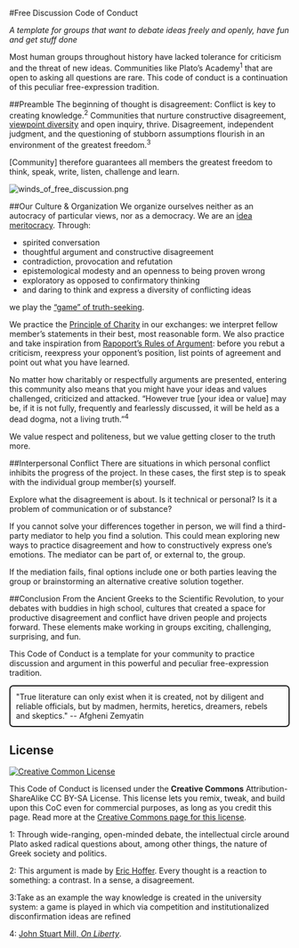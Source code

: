 #Free Discussion Code of Conduct

_A template for groups that want to debate ideas freely and openly, have fun and get stuff done_

Most human groups throughout history have lacked tolerance for criticism and the threat of new ideas. Communities like Plato’s Academy<sup>1</sup> that are open to asking all questions are rare. This code of conduct is a continuation of this peculiar free-expression tradition.

##Preamble
The beginning of thought is disagreement: Conflict is key to creating knowledge.<sup>2</sup> Communities that nurture constructive disagreement, [viewpoint diversity](https://righteousmind.com/viewpoint-diversity/) and open inquiry, thrive. Disagreement, independent judgment, and the questioning of stubborn assumptions flourish in an environment of the greatest freedom.<sup>3</sup>

[Community] therefore guarantees all members the greatest freedom to think, speak, write, listen, challenge and learn. 

![winds_of_free_discussion.png](winds_of_free_discussion.png)


##Our Culture & Organization
We organize ourselves neither as an autocracy of particular views, nor as a democracy. We are an [idea meritocracy](https://www.linkedin.com/pulse/key-bridgewaters-success-real-idea-meritocracy-ray-dalio). Through:

- spirited conversation
- thoughtful argument and constructive disagreement
- contradiction, provocation and refutation 
- epistemological modesty and an openness to being proven wrong
- exploratory as opposed to confirmatory thinking
- and daring to think and express a diversity of conflicting ideas

we play the [“game” of truth-seeking](https://podscribe.app/feeds/http-joeroganexpjoeroganlibsynprocom-rss/episodes/826c632c21dc4cf6bdca6dec5921877e#00:12:42). 

We practice the [Principle of Charity](https://en.wikipedia.org/wiki/Principle_of_charity) in our exchanges: we interpret fellow member’s statements in their best, most reasonable form. We also practice and take inspiration from [Rapoport’s Rules of Argument](https://www.brainpickings.org/2014/03/28/daniel-dennett-rapoport-rules-criticism/): before you rebut a criticism, reexpress your opponent’s position, list points of agreement and point out what you have learned.

No matter how charitably or respectfully arguments are presented, entering this community also means that you might have your ideas and values challenged, criticized and attacked. “However true [your idea or value] may be, if it is not fully, frequently and fearlessly discussed, it will be held as a dead dogma, not a living truth.”<sup>4</sup>

We value respect and politeness, but we value getting closer to the truth more. 

##Interpersonal Conflict
There are situations in which personal conflict inhibits the progress of the project. In these cases, the first step is to speak with the individual group member(s) yourself.

Explore what the disagreement is about. Is it technical or personal? Is it a problem of communication or of substance? 

If you cannot solve your differences together in person, we will find a third-party mediator to help you find a solution. This could mean exploring new ways to practice disagreement and how to constructively express one’s emotions. The mediator can be part of, or external to, the group.

If the mediation fails, final options include one or both parties leaving the group or brainstorming an alternative creative solution together.

##Conclusion 
From the Ancient Greeks to the Scientific Revolution, to your debates with buddies in high school, cultures that created a space for productive disagreement and conflict have driven people and projects forward. These elements make working in groups exciting, challenging, surprising, and fun. 

This Code of Conduct is a template for your community to practice discussion and argument in this powerful and peculiar free-expression tradition.

<div class="bordered">"True literature can only exist when it is created, not by diligent and reliable officials, but by madmen, hermits, heretics, dreamers, rebels and skeptics." -- Afgheni Zemyatin
</div>


<style>
	.bordered {
		border-style: solid;
		border-width: 2px;
		border-margin: 6px;
		border-padding: 6px;
		padding: 10px;
		border-radius: 7px;
	}
</style>

## License
[![Creative Common License](https://licensebuttons.net/l/by-sa/3.0/88x31.png)](https://creativecommons.org/licenses/by-sa/4.0/)

This Code of Conduct is licensed under the **Creative Commons** Attribution-ShareAlike CC BY-SA License. This license lets you remix, tweak, and build upon this CoC even for commercial purposes, as long as you credit this page. Read more at the [Creative Commons page for this license](https://creativecommons.org/licenses/by-sa/4.0/).

<a name="myfootnote1">1</a>: Through wide-ranging, open-minded debate, the intellectual circle around Plato asked radical questions about, among other things, the nature of Greek society and politics. 

<a name="myfootnote2">2</a>: This argument is made by [Eric Hoffer](https://www.amazon.com/gp/product/1933435097/ref=dbs_a_def_rwt_bibl_vppi_i3). Every thought is a reaction to something: a contrast. In a sense, a disagreement.

<a name="myfootnote3">3</a>:Take as an example the way knowledge is created in the university system: a game is played in which via competition and institutionalized disconfirmation ideas are refined 

<a name="myfootnote4">4</a>: [John Stuart Mill, _On Liberty_](https://indd.adobe.com/view/fe20936e-cc7c-46d7-ac5a-97d5f5c87d93). 